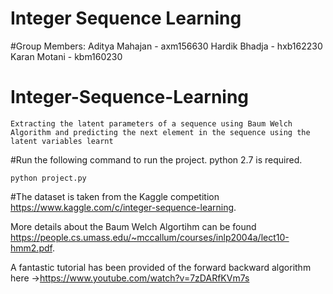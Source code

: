 # Integer Sequence Learning
#Group Members:
	Aditya Mahajan - axm156630
	Hardik Bhadja - hxb162230
	Karan Motani - kbm160230

# Integer-Sequence-Learning
	Extracting the latent parameters of a sequence using Baum Welch Algorithm and predicting the next element in the sequence using the latent variables learnt


#Run the following command to run the project. python 2.7 is required.

	python project.py

#The dataset is taken from the Kaggle competition https://www.kaggle.com/c/integer-sequence-learning.

More details about the Baum Welch Algortihm can be found https://people.cs.umass.edu/~mccallum/courses/inlp2004a/lect10-hmm2.pdf.

A fantastic tutorial has been provided of the forward backward algorithm here ->https://www.youtube.com/watch?v=7zDARfKVm7s
